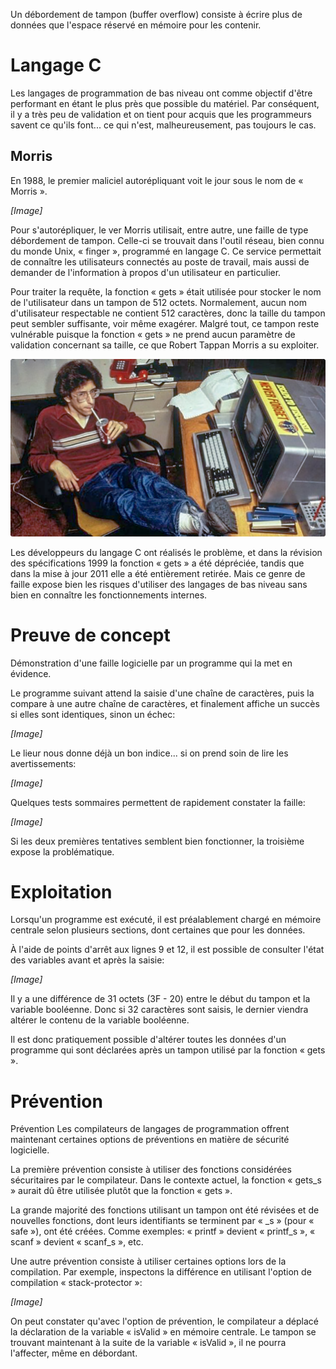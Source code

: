 Un débordement de tampon (buffer overflow) consiste à écrire plus de données que l'espace réservé en mémoire pour les contenir.

# Langage C

Les langages de programmation de bas niveau ont comme objectif d'être performant en étant le plus près que possible du matériel. Par conséquent, il y a très peu de validation et on tient pour acquis que les programmeurs savent ce qu'ils font... ce qui n'est, malheureusement, pas toujours le cas.

## Morris

En 1988, le premier maliciel autorépliquant voit le jour sous le nom de « Morris ».

*[Image]*

Pour s'autorépliquer, le ver Morris utilisait, entre autre, une faille de type débordement de tampon. Celle-ci se trouvait dans l'outil réseau, bien connu du monde Unix, « finger », programmé en langage C. Ce service permettait de connaître les utilisateurs connectés au poste de travail, mais aussi de demander de l'information à propos d'un utilisateur en particulier.

Pour traiter la requête, la fonction « gets » était utilisée pour stocker le nom de l'utilisateur dans un tampon de 512 octets. Normalement, aucun nom d'utilisateur respectable ne contient 512 caractères, donc la taille du tampon peut sembler suffisante, voir même exagérer. Malgré tout, ce tampon reste vulnérable puisque la fonction « gets » ne prend aucun paramètre de validation concernant sa taille, ce que Robert Tappan Morris a su exploiter.

![Robert Tappan Morris](Images/RobertTappanMorris.png)

Les développeurs du langage C ont réalisés le problème, et dans la révision des spécifications 1999 la fonction « gets » a été dépréciée, tandis que dans la mise à jour 2011 elle a été entièrement retirée. Mais ce genre de faille expose bien les risques d'utiliser des langages de bas niveau sans bien en connaître les fonctionnements internes.

# Preuve de concept

Démonstration d'une faille logicielle par un programme qui la met en évidence.

Le programme suivant attend la saisie d'une chaîne de caractères, puis la compare à une autre chaîne de caractères, et finalement affiche un succès si elles sont identiques, sinon un échec:

*[Image]*

Le lieur nous donne déjà un bon indice... si on prend soin de lire les avertissements:

*[Image]*

Quelques tests sommaires permettent de rapidement constater la faille:

*[Image]*

Si les deux premières tentatives semblent bien fonctionner, la troisième expose la problématique.

# Exploitation

Lorsqu'un programme est exécuté, il est préalablement chargé en mémoire centrale selon plusieurs sections, dont certaines que pour les données.

À l'aide de points d'arrêt aux lignes 9 et 12, il est possible de consulter l'état des variables avant et après la saisie:

*[Image]*

Il y a une différence de 31 octets (3F - 20) entre le début du tampon et la variable booléenne. Donc si 32 caractères sont saisis, le dernier viendra altérer le contenu de la variable booléenne.

Il est donc pratiquement possible d'altérer toutes les données d'un programme qui sont déclarées après un tampon utilisé par la fonction « gets ».

# Prévention

Prévention
Les compilateurs de langages de programmation offrent maintenant certaines options de préventions en matière de sécurité logicielle.

La première prévention consiste à utiliser des fonctions considérées sécuritaires par le compilateur. Dans le contexte actuel, la fonction « gets_s » aurait dû être utilisée plutôt que la fonction « gets ».

La grande majorité des fonctions utilisant un tampon ont été révisées et de nouvelles fonctions, dont leurs identifiants se terminent par « _s » (pour « safe »), ont été créées. Comme exemples: « printf » devient « printf_s », « scanf » devient « scanf_s », etc.

Une autre prévention consiste à utiliser certaines options lors de la compilation. Par exemple, inspectons la différence en utilisant l'option de compilation « stack-protector »:

*[Image]*

On peut constater qu'avec l'option de prévention, le compilateur a déplacé la déclaration de la variable « isValid » en mémoire centrale. Le tampon se trouvant maintenant à la suite de la variable « isValid », il ne pourra l'affecter, même en débordant.
